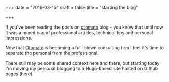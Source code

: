 +++
date = "2016-03-15"
draft = false
title = "starting the blog"

+++

If you've been reading the posts on [otomato](http://otomato.link/otoblog-2/) blog  - you know that until now it was a mixed bag of professional articles, technical tips and personal impressions.

Now that [Otomato](http://otomato.link) is becoming a full-blown consulting firm I feel it's time to separate the personal from the professional.

There still may be some shared context here and there, but starting today I'm moving my personal blogging to a Hugo-based site hosted on Github pages (here)
